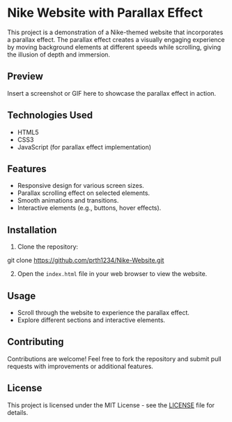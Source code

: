# Nike Website with Parallax Effect

This project is a demonstration of a Nike-themed website that incorporates a parallax effect. The parallax effect creates a visually engaging experience by moving background elements at different speeds while scrolling, giving the illusion of depth and immersion.

## Preview

Insert a screenshot or GIF here to showcase the parallax effect in action.

## Technologies Used

- HTML5
- CSS3
- JavaScript (for parallax effect implementation)

## Features

- Responsive design for various screen sizes.
- Parallax scrolling effect on selected elements.
- Smooth animations and transitions.
- Interactive elements (e.g., buttons, hover effects).

## Installation

1. Clone the repository:
   
git clone https://github.com/prth1234/Nike-Website.git

2. Open the `index.html` file in your web browser to view the website.

## Usage

- Scroll through the website to experience the parallax effect.
- Explore different sections and interactive elements.

## Contributing

Contributions are welcome! Feel free to fork the repository and submit pull requests with improvements or additional features.

## License

This project is licensed under the MIT License - see the [LICENSE](LICENSE) file for details.


